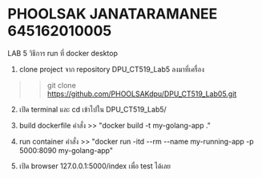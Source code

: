 # PHOOLSAK JANATARAMANEE 645162010005
LAB 5 วิธีการ run ที่ docker desktop
1. clone project จาก repository DPU_CT519_Lab5 ลงมาที่เครื่อง

>> git clone https://github.com/PHOOLSAKdpu/DPU_CT519_Lab05.git

2. เปิด terminal และ cd เข้าไปใน DPU_CT519_Lab5/

3. build dockerfile คำสั่ง >> "docker build -t my-golang-app ."

4. run container คำสั่ง >> "docker run -itd --rm --name my-running-app -p 5000:8090 my-golang-app"

5. เปิด browser 127.0.0.1:5000/index เพื่อ test ได้เลย
